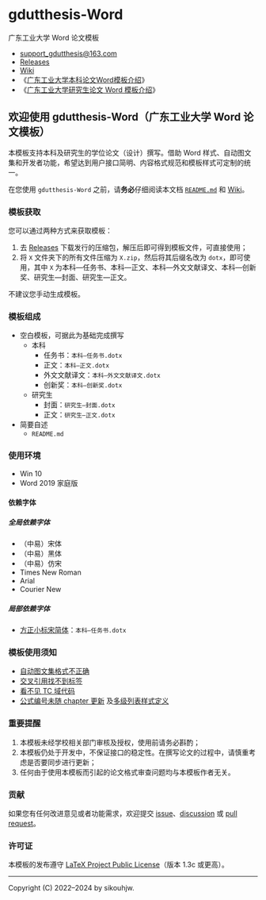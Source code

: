 # gdutthesis-Word
广东工业大学 Word 论文模板

- [support_gdutthesis@163.com](mailto:support_gdutthesis@163.com)
- [Releases](https://github.com/sikouhjw/gdutthesis-Word/releases/latest)
- [Wiki](https://github.com/sikouhjw/gdutthesis-Word/wiki)
- 《[广东工业大学本科论文Word模板介绍](https://www.bilibili.com/video/BV1HY411t7Rj)》
- 《[广东工业大学研究生论文 Word 模板介绍](https://www.bilibili.com/video/BV12u41197x7)》

## 欢迎使用 gdutthesis-Word（广东工业大学 Word 论文模板）

本模板支持本科及研究生的学位论文（设计）撰写。借助 Word 样式、自动图文集和开发者功能，希望达到用户接口简明、内容格式规范和模板样式可定制的统一。

在您使用 `gdutthesis-Word` 之前，请**务必**仔细阅读本文档 [`README.md`](https://github.com/sikouhjw/gdutthesis-Word/blob/main/README.md) 和 [Wiki](https://github.com/sikouhjw/gdutthesis-Word/wiki)。

### 模板获取

您可以通过两种方式来获取模板：
1. 去 [Releases](https://github.com/sikouhjw/gdutthesis-Word/releases/latest) 下载发行的压缩包，解压后即可得到模板文件，可直接使用；
2. 将 `X` 文件夹下的所有文件压缩为 `X.zip`，然后将其后缀名改为 `dotx`，即可使用，其中 `X` 为本科—任务书、本科—正文、本科—外文文献译文、本科—创新奖、研究生—封面、研究生—正文。

不建议您手动生成模板。

### 模板组成

- 空白模板，可据此为基础完成撰写
  - 本科
    - 任务书：`本科—任务书.dotx`
    - 正文：`本科—正文.dotx`
    - 外文文献译文：`本科—外文文献译文.dotx`
    - 创新奖：`本科—创新奖.dotx`
  - 研究生
    - 封面：`研究生—封面.dotx`
    - 正文：`研究生—正文.dotx`
- 简要自述
  - `README.md`

### 使用环境
- Win 10
- Word 2019 家庭版

#### 依赖字体
##### 全局依赖字体
- （中易）宋体
- （中易）黑体
- （中易）仿宋
- Times New Roman
- Arial
- Courier New
##### 局部依赖字体
- [方正小标宋简体](https://www.foundertype.com/index.php/FontInfo/index/id/164)：`本科—任务书.dotx`

### 模板使用须知
- [自动图文集格式不正确](https://github.com/sikouhjw/gdutthesis-Word/wiki#%E8%87%AA%E5%8A%A8%E5%9B%BE%E6%96%87%E9%9B%86%E6%B3%A8%E6%84%8F%E4%BA%8B%E9%A1%B9)
- [交叉引用找不到标签](https://github.com/sikouhjw/gdutthesis-Word/wiki#%E4%BA%A4%E5%8F%89%E5%BC%95%E7%94%A8%E6%B3%A8%E6%84%8F%E4%BA%8B%E9%A1%B9)
- [看不见 TC 域代码](https://github.com/sikouhjw/gdutthesis-Word/wiki#%E4%BA%A4%E5%8F%89%E5%BC%95%E7%94%A8%E6%B3%A8%E6%84%8F%E4%BA%8B%E9%A1%B9)
- [公式编号未随 chapter 更新](https://github.com/sikouhjw/gdutthesis-Word/issues/17#issuecomment-1399499874) 及[多级列表样式定义](https://github.com/sikouhjw/gdutthesis-Word/wiki#%E5%A4%9A%E7%BA%A7%E5%88%97%E8%A1%A8%E6%A0%B7%E5%BC%8F)

### 重要提醒

1. 本模板未经学校相关部门审核及授权，使用前请务必斟酌；
1. 本模板仍处于开发中，不保证接口的稳定性。在撰写论文的过程中，请慎重考虑是否要同步进行更新；
1. 任何由于使⽤本模板⽽引起的论⽂格式审查问题均与本模板作者⽆关。

### 贡献

如果您有任何改进意见或者功能需求，欢迎提交 [issue](https://github.com/sikouhjw/gdutthesis-Word/issues)、[discussion](https://github.com/sikouhjw/gdutthesis-Word/discussions) 或 [pull request](https://github.com/sikouhjw/gdutthesis-Word/pulls)。

### 许可证

本模板的发布遵守 [LaTeX Project Public License](http://www.latex-project.org/lppl.txt)（版本 1.3c 或更高）。

-----

Copyright (C) 2022&ndash;2024 by sikouhjw.